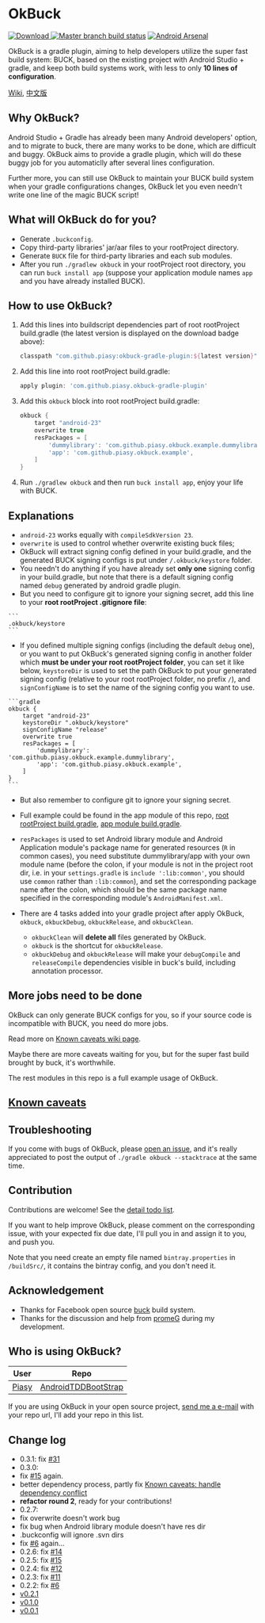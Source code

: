# OkBuck
[ ![Download](https://img.shields.io/bintray/v/piasy/maven/OkBuck.svg) ](https://bintray.com/piasy/maven/OkBuck/_latestVersion)
[![Master branch build status](https://travis-ci.org/Piasy/OkBuck.svg?branch=master)](https://travis-ci.org/Piasy/OkBuck)
[![Android Arsenal](https://img.shields.io/badge/Android%20Arsenal-OkBuck-green.svg?style=flat)](https://android-arsenal.com/details/1/2593)

OkBuck is a gradle plugin, aiming to help developers utilize the super fast build system: BUCK, based on the existing project with Android Studio + gradle, and keep both build systems work, with less to only **10 lines of configuration**.

[Wiki](https://github.com/Piasy/OkBuck/wiki), [中文版](README-zh.md)

## Why OkBuck?
Android Studio + Gradle has already been many Android developers' option, and to migrate to buck, there are many works to be done, which are difficult and buggy. OkBuck aims to provide a gradle plugin, which will do these buggy job for you automaticlly after several lines configuration.

Further more, you can still use OkBuck to maintain your BUCK build system when your gradle configurations changes, OkBuck let you even needn't write one line of the magic BUCK script! 

## What will OkBuck do for you?
+  Generate `.buckconfig`.
+  Copy third-party libraries' jar/aar files to your rootProject directory.
+  Generate `BUCK` file for third-party libraries and each sub modules.
+  After you run `./gradlew okbuck` in your rootProject root directory, you can run `buck install app` (suppose your application module names `app` and you have already installed BUCK).

## How to use OkBuck?
1. Add this lines into buildscript dependencies part of root rootProject build.gradle (the latest version is displayed on the download badge above): 

    ```groovy
    classpath "com.github.piasy:okbuck-gradle-plugin:${latest version}"
    ```

2. Add this line into root rootProject build.gradle: 

    ```groovy
    apply plugin: 'com.github.piasy.okbuck-gradle-plugin'
    ```

3. Add this `okbuck` block into root rootProject build.gradle:
    
    ```gradle
    okbuck {
        target "android-23"
        overwrite true
        resPackages = [
            'dummylibrary': 'com.github.piasy.okbuck.example.dummylibrary',
            'app': 'com.github.piasy.okbuck.example',
        ]
    }
    ```
4. Run `./gradlew okbuck` and then run `buck install app`, enjoy your life with BUCK.

## Explanations
+  `android-23` works equally with `compileSdkVersion 23`.
+  `overwrite` is used to control whether overwrite existing buck files; 
+  OkBuck will extract signing config defined in your build.gradle, and the generated BUCK signing configs is put under `/.okbuck/keystore` folder.
  +  You needn't do anything if you have already set **only one** signing config in your build.gradle, but note that there is a default signing config named `debug` generated by android gradle plugin.
  +  But you need to configure git to ignore your signing secret, add this line to your **root rootProject .gitignore file**:

    ```
    .okbuck/keystore
    ```
  +  If you defined multiple signing configs (including the default `debug` one), or you want to put OkBuck's generated signing config in another folder which **must be under your root rootProject folder**, you can set it like below, `keystoreDir` is used to set the path OkBuck to put your generated signing config (relative to your root rootProject folder, no prefix `/`), and `signConfigName` is to set the name of the signing config you want to use.
    
    ```gradle
    okbuck {
        target "android-23"
        keystoreDir ".okbuck/keystore"
        signConfigName "release"
        overwrite true
        resPackages = [
            'dummylibrary': 'com.github.piasy.okbuck.example.dummylibrary',
            'app': 'com.github.piasy.okbuck.example',
        ]
    }
    ```
  +  But also remember to configure git to ignore your signing secret.
  +  Full example could be found in the app module of this repo, [root rootProject build.gradle](build.gradle), [app module build.gradle](app/build.gradle).

+  `resPackages` is used to set Android library module and Android Application module's package name for generated resources (`R` in common cases), you need substitute dummylibrary/app with your own module name (before the colon, if your module is not in the project root dir, i.e. in your `settings.gradle` is `include ':lib:common'`, you should use `common` rather than `:lib:common`), and set the corresponding package name after the colon, which should be the same package name specified in the corresponding module's `AndroidManifest.xml`.
    
+  There are 4 tasks added into your gradle project after apply OkBuck, `okbuck`, `okbuckDebug`, `okbuckRelease`, and `okbuckClean`.
    +  `okbuckClean` will **delete all** files generated by OkBuck.
    +  `okbuck` is the shortcut for `okbuckRelease`.
    +  `okbuckDebug` and `okbuckRelease` will make your `debugCompile` and `releaseCompile` dependencies visible in buck's build, including annotation processor.

## More jobs need to be done
OkBuck can only generate BUCK configs for you, so if your source code is incompatible with BUCK, you need do more jobs.

Read more on [Known caveats wiki page](https://github.com/Piasy/OkBuck/wiki/Known-caveats). 

Maybe there are more caveats waiting for you, but for the super fast build brought by buck, it's worthwhile.

The rest modules in this repo is a full example usage of OkBuck.

## [Known caveats](https://github.com/Piasy/OkBuck/wiki/Known-caveats)

## Troubleshooting
If you come with bugs of OkBuck, please [open an issue](https://github.com/Piasy/OkBuck/issues/new), and it's really appreciated to post the output of `./gradle okbuck --stacktrace` at the same time.

## Contribution
Contributions are welcome! See the [detail todo list](https://github.com/Piasy/OkBuck/wiki/TODO-list).

If you want to help improve OkBuck, please comment on the corresponding issue, with your expected fix due date, I'll pull you in and assign it to you, and push you.

Note that you need create an empty file named `bintray.properties` in `/buildSrc/`, it contains the bintray config, and you don't need it.

## Acknowledgement
+  Thanks for Facebook open source [buck](https://github.com/facebook/buck) build system.
+  Thanks for the discussion and help from [promeG](https://github.com/promeG/) during my development.

## Who is using OkBuck?
User | Repo
--- | ---
[Piasy](https://github.com/Piasy) | [AndroidTDDBootStrap](https://github.com/Piasy/AndroidTDDBootStrap)

If you are using OkBuck in your open source project, [send me a e-mail](mailto:xz4215@gmail.com) with your repo url, I'll add your repo in this list.

## Change log
+  0.3.1: fix [#31](https://github.com/Piasy/OkBuck/issues/31)
+  0.3.0:
  +  fix [#15](https://github.com/Piasy/OkBuck/issues/15) again.
  +  better dependency process, partly fix [Known caveats: handle dependency conflict](https://github.com/Piasy/OkBuck/wiki/Known-caveats#handle-dependency-conflict)
  +  **refactor round 2**, ready for your contributions!
+  0.2.7:
  +  fix overwrite doesn't work bug
  +  fix bug when Android library module doesn't have res dir
  +  .buckconfig will ignore .svn dirs
  +  fix [#6](https://github.com/Piasy/OkBuck/issues/6) again...
+  0.2.6: fix [#14](https://github.com/Piasy/OkBuck/issues/14)
+  0.2.5: fix [#15](https://github.com/Piasy/OkBuck/issues/15)
+  0.2.4: fix [#12](https://github.com/Piasy/OkBuck/issues/12)
+  0.2.3: fix [#11](https://github.com/Piasy/OkBuck/issues/11)
+  0.2.2: fix [#6](https://github.com/Piasy/OkBuck/issues/6)
+  [v0.2.1](https://github.com/Piasy/OkBuck/releases/tag/v0.2.1)
+  [v0.1.0](https://github.com/Piasy/OkBuck/releases/tag/v0.1.0)
+  [v0.0.1](https://github.com/Piasy/OkBuck/releases/tag/v0.0.1)